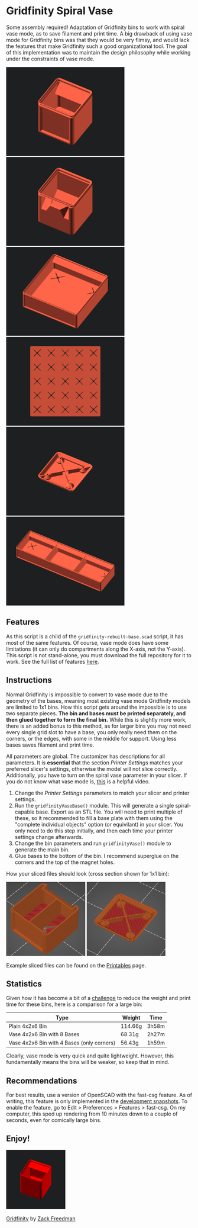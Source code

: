 # Gridfinity Spiral Vase

Some assembly required!
Adaptation of Gridfinity bins to work with spiral vase mode, as to save filament and print time. A big drawback of using vase mode for Gridfinity bins was that they would be very flimsy, and would lack the features that make Gridfinity such a good organizational tool. The goal of this implementation was to maintain the design philosophy while working under the constraints of vase mode. 

[<img src="../images/vase_features_front.gif" width="320">]()
[<img src="../images/vase_features_back.gif" width="320">]()
[<img src="../images/vase_dividers.gif" width="320">]()
[<img src="../images/vase_bottom.gif" width="320">]()
[<img src="../images/vase_base.gif" width="320">]()
[<img src="../images/vase_tabs.gif" width="320">]()

## Features
As this script is a child of the `gridfinity-rebuilt-base.scad` script, it has most of the same features. Of course, vase mode does have some limitations (it can only do compartments along the X-axis, not the Y-axis). This script is not stand-alone, you must download the full repository for it to work. See the full list of features [here](https://github.com/kennetek/gridfinity-rebuilt-openscad). 

## Instructions
Normal Gridfinity is impossible to convert to vase mode due to the geometry of the bases, meaning most existing vase mode Gridfinity models are limited to 1x1 bins. How this script gets around the impossible is to use two separate pieces. **The bin and bases must be printed separately, and then glued together to form the final bin.** While this is slightly more work, there is an added bonus to this method, as for larger bins you may not need every single grid slot to have a base, you only really need them on the corners, or the edges, with some in the middle for support. Using less bases saves filament and print time.

All parameters are global. The customizer has descriptions for all parameters. It is **essential** that the section *Printer Settings* matches your preferred slicer's settings, otherwise the model will not slice correctly. Additionally, you have to turn on the spiral vase parameter in your slicer. If you do not know what vase mode is, [this](https://www.youtube.com/watch?v=HZSFoFYpBaA) is a helpful video. 

1. Change the *Printer Settings* parameters to match your slicer and printer settings.
2. Run the `gridfinityVaseBase()` module. This will generate a single spiral-capable base. Export as an STL file. You will need to print multiple of these, so it recommended to fill a base plate with them using the "complete individual objects" option (or equivilant) in your slicer. You only need to do this step initially, and then each time your printer settings change afterwards. 
3. Change the bin parameters and run `gridfinityVase()` module to generate the main bin. 
4. Glue bases to the bottom of the bin. I recommend superglue on the corners and the top of the magnet holes. 

How your sliced files should look (cross section shown for 1x1 bin):

[<img src="../images/slicer_bin.png" height="200">]()
[<img src="../images/slicer_base.png" height="200">]()

Example sliced files can be found on the [Printables](https://www.printables.com/model/284371-spiral-vase-gridfinity-in-openscad) page. 

## Statistics
Given how it has become a bit of a [challenge](https://www.printables.com/model/265271-gridfinity-lite-economical-plain-storage-bins) to reduce the weight and print time for these bins, here is a comparison for a large bin:

| Type | Weight | Time |
|--------------|-----------|------------|
Plain 4x2x6 Bin | 114.66g | 3h58m
Vase 4x2x6 Bin with 8 Bases | 68.31g | 2h27m
Vase 4x2x6 Bin with 4 Bases (only corners) | 56.43g | 1h59m

Clearly, vase mode is very quick and quite lightweight. However, this fundamentally means the bins will be weaker, so keep that in mind. 

## Recommendations
For best results, use a version of OpenSCAD with the fast-csg feature. As of writing, this feature is only implemented in the [development snapshots](https://openscad.org/downloads.html). To enable the feature, go to Edit > Preferences > Features > fast-csg. On my computer, this sped up rendering from 10 minutes down to a couple of seconds, even for comically large bins.  

## Enjoy!

[<img src="../images/spin.gif" width="160">]()

[Gridfinity](https://www.youtube.com/watch?v=ra_9zU-mnl8) by [Zack Freedman](https://www.youtube.com/c/ZackFreedman/about)
